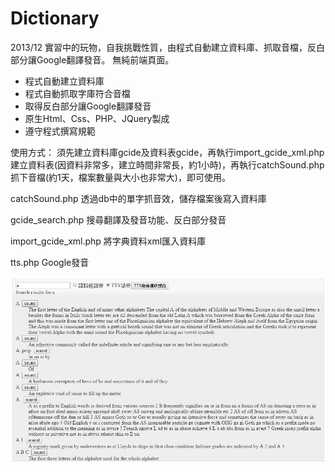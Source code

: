 # Dictionary
2013/12 實習中的玩物，自我挑戰性質，由程式自動建立資料庫、抓取音檔，反白部分讓Google翻譯發音。 無純前端頁面。
<ul>
<li>程式自動建立資料庫</li>
<li>程式自動抓取字庫符合音檔</li>
<li>取得反白部分讓Google翻譯發音</li>
<li>原生Html、Css、PHP、JQuery製成</li>
<li>遵守程式撰寫規範</li>
</ul>
使用方式：
須先建立資料庫gcide及資料表gcide，再執行import_gcide_xml.php建立資料表(因資料非常多，建立時間非常長，約1小時)，再執行catchSound.php抓下音檔(約1天，檔案數量與大小也非常大)，即可使用。

catchSound.php
透過db中的單字抓音效，儲存檔案後寫入資料庫

gcide_search.php
搜尋翻譯及發音功能、反白部分發音

import_gcide_xml.php
將字典資料xml匯入資料庫

tts.php
Google發音

![image](https://raw.githubusercontent.com/yoyo82725/Dictionary/master/TestDictionary.JPG)
